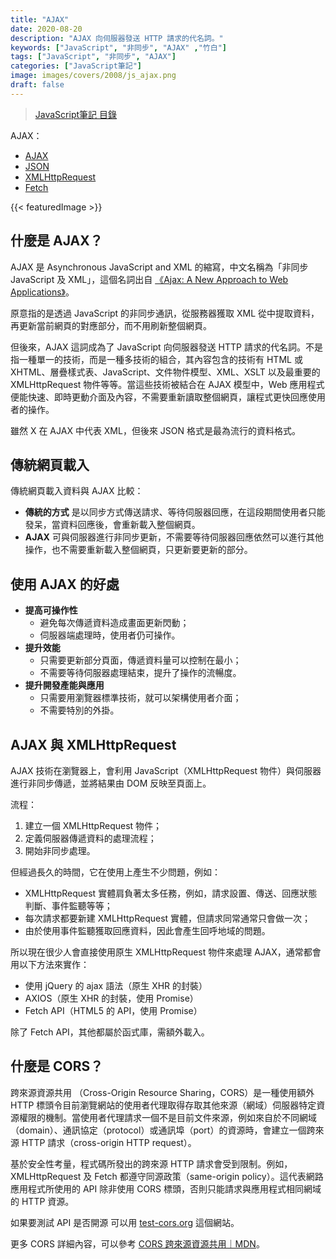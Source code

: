 ```yaml
---
title: "AJAX"
date: 2020-08-20
description: "AJAX 向伺服器發送 HTTP 請求的代名詞。"
keywords: ["JavaScript", "非同步", "AJAX" ,"竹白"]
tags: ["JavaScript", "非同步", "AJAX"]
categories: ["JavaScript筆記"]
image: images/covers/2008/js_ajax.png
draft: false
---
```


>[JavaScript筆記 目錄](/posts/190620_javascript)

AJAX：
- [AJAX](/posts/2008/js_ajax)
- [JSON](/posts/2008/js_json)
- [XMLHttpRequest](/posts/2008/js_xhr)
- [Fetch](/posts/2008/js_fetch)

<!--more-->

{{< featuredImage >}}

## 什麼是 AJAX？

AJAX 是 Asynchronous JavaScript and XML 的縮寫，中文名稱為「非同步 JavaScript 及 XML」，這個名詞出自 <a href="https://web.archive.org/web/20061107032631/http://www.adaptivepath.com/publications/essays/archives/000385.php" target="_blank">《Ajax: A New Approach to Web Applications》</a>。

原意指的是透過 JavaScript 的非同步通訊，從服務器獲取 XML 從中提取資料，再更新當前網頁的對應部分，而不用刷新整個網頁。

但後來，AJAX 這詞成為了 JavaScript 向伺服器發送 HTTP 請求的代名詞。不是指一種單一的技術，而是一種多技術的組合，其內容包含的技術有 HTML 或 XHTML、層疊樣式表、JavaScript、文件物件模型、XML、XSLT 以及最重要的 XMLHttpRequest 物件等等。當這些技術被結合在 AJAX 模型中，Web 應用程式便能快速、即時更動介面及內容，不需要重新讀取整個網頁，讓程式更快回應使用者的操作。

雖然 X 在 AJAX 中代表 XML，但後來 JSON 格式是最為流行的資料格式。

## 傳統網頁載入

傳統網頁載入資料與 AJAX 比較：
- **傳統的⽅式**
是以同步方式傳送請求、等待伺服器回應，在這段期間使用者只能發呆，當資料回應後，會重新載入整個網頁。
- **AJAX**
可與伺服器進行非同步更新，不需要等待伺服器回應依然可以進行其他操作，也不需要重新載入整個網頁，只更新要更新的部分。

## 使用 AJAX 的好處

- **提高可操作性**
  - 避免每次傳遞資料造成畫面更新閃動；
  - 伺服器端處理時，使用者仍可操作。
- **提升效能**
  - 只需要更新部分頁面，傳遞資料量可以控制在最小；
  - 不需要等待伺服器處理結束，提升了操作的流暢度。
- **提升開發產能與應用**
  - 只需要用瀏覽器標準技術，就可以架構使用者介面；
  - 不需要特別的外掛。

## AJAX 與 XMLHttpRequest

AJAX 技術在瀏覽器上，會利用 JavaScript（XMLHttpRequest 物件）與伺服器進行非同步傳遞，並將結果由 DOM 反映至頁面上。

流程：
1. 建立一個 XMLHttpRequest 物件；
2. 定義伺服器傳遞資料的處理流程；
3. 開始非同步處理。

但經過長久的時間，它在使用上產生不少問題，例如：
- XMLHttpRequest 實體肩負著太多任務，例如，請求設置、傳送、回應狀態判斷、事件監聽等等；
- 每次請求都要新建 XMLHttpRequest 實體，但請求同常通常只會做一次；
- 由於使用事件監聽獲取回應資料，因此會產生回呼地域的問題。

所以現在很少人會直接使用原生 XMLHttpRequest 物件來處理 AJAX，通常都會用以下方法來實作：
- 使用 jQuery 的 ajax 語法（原生 XHR 的封裝）
- AXIOS（原生 XHR 的封裝，使用 Promise）
- Fetch API（HTML5 的 API，使用 Promise）

除了 Fetch API，其他都屬於函式庫，需額外載入。

## 什麼是 CORS？

跨來源資源共用 （Cross-Origin Resource Sharing，CORS）是一種使用額外 HTTP 標頭令目前瀏覽網站的使用者代理取得存取其他來源（網域）伺服器特定資源權限的機制。當使用者代理請求一個不是目前文件來源，例如來自於不同網域（domain）、通訊協定（protocol）或通訊埠（port）的資源時，會建立一個跨來源 HTTP 請求（cross-origin HTTP request）。

基於安全性考量，程式碼所發出的跨來源 HTTP 請求會受到限制。例如，XMLHttpRequest 及 Fetch 都遵守同源政策（same-origin policy）。這代表網路應用程式所使用的 API 除非使用 CORS 標頭，否則只能請求與應用程式相同網域的 HTTP 資源。

如果要測試 API 是否開源 可以用 <a href="https://test-cors.org/" target="_blank">test-cors.org</a> 這個網站。

更多 CORS 詳細內容，可以參考 <a href="https://developer.mozilla.org/zh-TW/docs/Web/HTTP/CORS" target="_blank">CORS 跨來源資源共用｜MDN</a>。